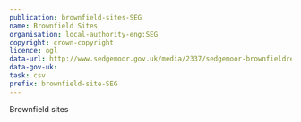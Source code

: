 ```yaml
---
publication: brownfield-sites-SEG
name: Brownfield Sites
organisation: local-authority-eng:SEG
copyright: crown-copyright
licence: ogl
data-url: http://www.sedgemoor.gov.uk/media/2337/sedgemoor-brownfieldregister-2017-11-27-rev1-csv/csv/sedgemoor_brownfieldregister_2017-11-27_rev1
data-gov-uk: 
task: csv
prefix: brownfield-site-SEG
---
```


Brownfield sites


